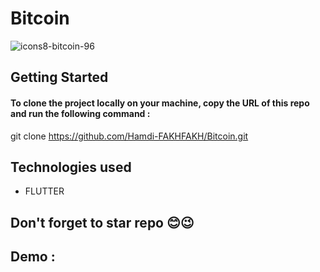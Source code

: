 # Bitcoin
![icons8-bitcoin-96](https://user-images.githubusercontent.com/98355331/198851458-c89f1d56-8132-49ce-9b49-577f359a28f6.png)


## Getting Started
#### To clone the project locally on your machine, copy the URL of this repo and run the following command :
git clone https://github.com/Hamdi-FAKHFAKH/Bitcoin.git
## Technologies used
* FLUTTER
## Don't forget to star repo 😊😉
## Demo : 







